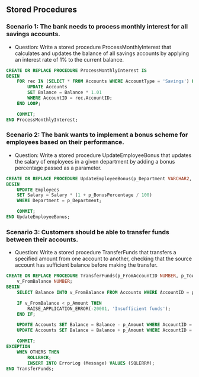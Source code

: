 ## Stored Procedures

### Scenario 1: The bank needs to process monthly interest for all savings accounts.
- Question: Write a stored procedure ProcessMonthlyInterest that calculates and updates the balance of all savings accounts by applying an interest rate of 1% to the current balance.
```sql
CREATE OR REPLACE PROCEDURE ProcessMonthlyInterest IS
BEGIN
    FOR rec IN (SELECT * FROM Accounts WHERE AccountType = 'Savings') LOOP
        UPDATE Accounts
        SET Balance = Balance * 1.01
        WHERE AccountID = rec.AccountID;
    END LOOP;

    COMMIT;
END ProcessMonthlyInterest;
```

### Scenario 2: The bank wants to implement a bonus scheme for employees based on their performance.
- Question: Write a stored procedure UpdateEmployeeBonus that updates the salary of employees in a given department by adding a bonus percentage passed as a parameter.
```sql
CREATE OR REPLACE PROCEDURE UpdateEmployeeBonus(p_Department VARCHAR2, p_BonusPercentage NUMBER) AS
BEGIN
    UPDATE Employees
    SET Salary = Salary * (1 + p_BonusPercentage / 100)
    WHERE Department = p_Department;

    COMMIT;
END UpdateEmployeeBonus;
```
### Scenario 3: Customers should be able to transfer funds between their accounts.
- Question: Write a stored procedure TransferFunds that transfers a specified amount from one account to another, checking that the source account has sufficient balance before making the transfer.
```sql
CREATE OR REPLACE PROCEDURE TransferFunds(p_FromAccountID NUMBER, p_ToAccountID NUMBER, p_Amount NUMBER) AS
    v_FromBalance NUMBER;
BEGIN
    SELECT Balance INTO v_FromBalance FROM Accounts WHERE AccountID = p_FromAccountID;

    IF v_FromBalance < p_Amount THEN
        RAISE_APPLICATION_ERROR(-20001, 'Insufficient funds');
    END IF;

    UPDATE Accounts SET Balance = Balance - p_Amount WHERE AccountID = p_FromAccountID;
    UPDATE Accounts SET Balance = Balance + p_Amount WHERE AccountID = p_ToAccountID;

    COMMIT;
EXCEPTION
    WHEN OTHERS THEN
        ROLLBACK;
        INSERT INTO ErrorLog (Message) VALUES (SQLERRM);
END TransferFunds;
```
